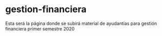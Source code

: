 # gestion-financiera
Esta será la página donde se subirá material de ayudantías para gestión financiera primer semestre 2020

